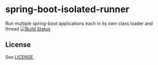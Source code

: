 
# spring-boot-isolated-runner
Run multiple spring-boot applications each in its own class loader and thread
[![Build Status](https://travis-ci.com/bderancourt/spring-boot-isolated-runner.svg?branch=master)](https://travis-ci.com/bderancourt/spring-boot-isolated-runner)
## License

See [LICENSE](LICENSE).